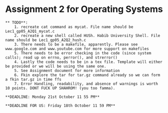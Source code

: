 # Assignment 2 for Operating Systems

	** TODO**: 
		1. recreate cat command as mycat. File name should be Lec1_gp05_A2Q1_mycat.c
		2. recreate a new shell called HUSh. Habib University Shell. File name should be Lec1_gp05_A2Q2_hush.c
		3. There needs to be a makefile, apparently. Please see www.google.com and www.youtube.com for more support on makefiles
		5. There needs to be error checking in the code (since system calls); read up on errno, perror(), and strerror()
		4. Lastly the code needs to be in a tex file. Template will either be provided or we will be using the same one. 
		5. See Assignment document for more information 
		6. Fkin explore the tar for tar.gz command already so we can form a fkin tar.gz in time ffs
		7. Error Handling, readability, and absence of warnings is worth 10 points. DONT FUCK UP SHAHROM! (you too famma). 

	**DEADLINE: Monday 21st October 11 55 PM**

	**DEADLINE FOR US: Friday 18th October 11 59 PM**
